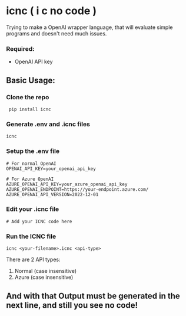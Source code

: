 # icnc ( i c no code )
Trying to make a OpenAI wrapper language, that will evaluate simple programs and doesn't need much issues.

### Required:
 - OpenAI API key


## Basic Usage:

### Clone the repo
```
 pip install icnc
```

### Generate .env and .icnc files
```
icnc
```

### Setup the .env file
```env
# For normal OpenAI
OPENAI_API_KEY=your_openai_api_key

# For Azure OpenAI
AZURE_OPENAI_API_KEY=your_azure_openai_api_key
AZURE_OPENAI_ENDPOINT=https://your-endpoint.azure.com/
AZURE_OPENAI_API_VERSION=2022-12-01
```

### Edit your .icnc file
```
# Add your ICNC code here
```

### Run the ICNC file
```
icnc <your-filename>.icnc <api-type>
```
There are 2 API types:
1. Normal (case insensitive)
2. Azure (case insensitive)

## And with that Output must be generated in the next line, and still you see no code!